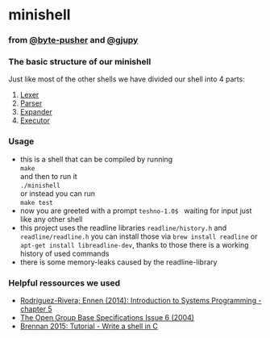 # minishell
### from [@byte-pusher](https://github.com/byte-pusher) and [@gjupy](https://github.com/gjupy)<br>

### The basic structure of our minishell
Just like most of the other shells we have divided our shell into 4 parts:
1. [Lexer](https://github.com/gjupy/minishell/tree/main/lexer)
2. [Parser](https://github.com/gjupy/minishell/tree/main/parser)
3. [Expander](https://github.com/gjupy/minishell/tree/main/expander)
4. [Executor](https://github.com/gjupy/minishell/tree/main/executor)

### Usage
- this is a shell that can be compiled by running<br>`make`<br>and then to run it<br>`./minishell`<br>or instead you can run<br>`make test`
- now you are greeted with a prompt `teshno-1.0$ `&nbsp;waiting for input just like any other shell
- this project uses the readline libraries `readline/history.h` and `readline/readline.h` you can install those via `brew install readline` or `apt-get install libreadline-dev`, thanks to those there is a working history of used commands
- there is some memory-leaks caused by the readline-library

### Helpful ressources we used
- [Rodriguez-Rivera; Ennen (2014): Introduction to Systems Programming - chapter 5](https://www.cs.purdue.edu/homes/grr/SystemsProgrammingBook/Book/Chapter5-WritingYourOwnShell.pdf)
- [The Open Group Base Specifications Issue 6 (2004)](https://pubs.opengroup.org/onlinepubs/009695399/utilities/xcu_chap02.html)
- [Brennan 2015: Tutorial - Write a shell in C](https://brennan.io/2015/01/16/write-a-shell-in-c/)
